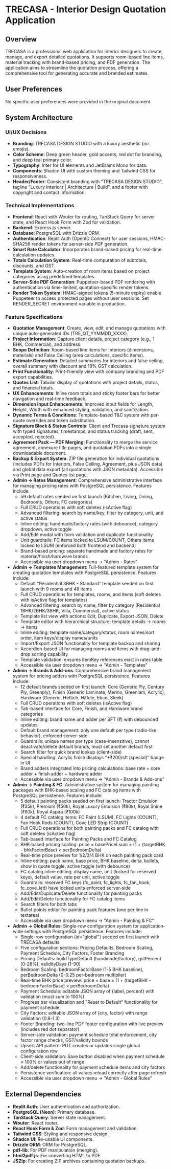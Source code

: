 # TRECASA - Interior Design Quotation Application

## Overview
TRECASA is a professional web application for interior designers to create, manage, and export detailed quotations. It supports room-based line items, material tracking with brand-based pricing, and PDF generation. The application aims to streamline the quotation process, offering a comprehensive tool for generating accurate and branded estimates.

## User Preferences
No specific user preferences were provided in the original document.

## System Architecture

### UI/UX Decisions
- **Branding**: TRECASA DESIGN STUDIO with a luxury aesthetic (no emojis).
- **Color Scheme**: Deep green header, gold accents, red dot for branding, and deep teal primary color.
- **Typography**: Inter for UI elements and JetBrains Mono for data.
- **Components**: Shadcn UI with custom theming and Tailwind CSS for responsiveness.
- **Header/Footer**: Consistent branding with "TRECASA DESIGN STUDIO", tagline "Luxury Interiors | Architecture | Build", and a footer with copyright and contact information.

### Technical Implementations
- **Frontend**: React with Wouter for routing, TanStack Query for server state, and React Hook Form with Zod for validation.
- **Backend**: Express.js server.
- **Database**: PostgreSQL with Drizzle ORM.
- **Authentication**: Replit Auth (OpenID Connect) for user sessions, HMAC-SHA256 render tokens for server-side PDF generation.
- **Smart Rate Calculator**: Incorporates brand-based pricing for real-time calculation updates.
- **Totals Calculation System**: Real-time computation of subtotals, discounts, and GST.
- **Template System**: Auto-creation of room items based on project categories using predefined templates.
- **Server-Side PDF Generation**: Puppeteer-based PDF rendering with authentication via time-limited, quotation-specific render tokens.
- **Render Token System**: HMAC-signed tokens (5-minute expiry) enable Puppeteer to access protected pages without user sessions. Set RENDER_SECRET environment variable in production.

### Feature Specifications
- **Quotation Management**: Create, view, edit, and manage quotations with unique auto-generated IDs (TRE_QT_YYMMDD_XXXX).
- **Project Information**: Capture client details, project category (e.g., 1 BHK, Commercial), and address.
- **Scope Definition**: Room-based line items for Interiors (dimensions, materials) and False Ceiling (area calculations, specific items).
- **Estimate Generation**: Detailed summaries for interiors and false ceiling, overall summary with discount and 18% GST calculation.
- **Print Functionality**: Print-friendly view with company branding and PDF export capabilities.
- **Quotes List**: Tabular display of quotations with project details, status, and financial totals.
- **UX Enhancements**: Inline room totals and sticky footer bars for better navigation and real-time feedback.
- **Dimension Input Enhancements**: Improved input fields for Length, Height, Width with enhanced styling, validation, and sanitization.
- **Dynamic Terms & Conditions**: Template-based T&C system with per-quote overrides and token substitution.
- **Signature Block & Status Controls**: Client and Trecasa signature system with typed signatures, timestamps, and status tracking (draft, sent, accepted, rejected).
- **Agreement Pack — PDF Merging**: Functionality to merge the service agreement, annexure title pages, and quotation PDFs into a single downloadable document.
- **Backup & Export System**: ZIP file generation for individual quotations (includes PDFs for Interiors, False Ceiling, Agreement, plus JSON data) and global data export (all quotations with JSON metadata). Accessible via Print page and Quotes list page.
- **Admin → Rates Management**: Comprehensive administrative interface for managing pricing rates with PostgreSQL persistence. Features include:
  - 59 default rates seeded on first launch (Kitchen, Living, Dining, Bedrooms, Others, FC categories)
  - Full CRUD operations with soft deletes (isActive flag)
  - Advanced filtering: search by name/key, filter by category, unit, and active status
  - Inline editing: handmade/factory rates (with debounce), category dropdown, active toggle
  - Add/Edit modal with form validation and duplicate functionality
  - Unit guardrails: FC items locked to LSUM/COUNT, Others items locked to LSUM (enforced both frontend and backend)
  - Brand-based pricing: separate handmade and factory rates for material/finish/hardware brands
  - Accessible via user dropdown menu → "Admin - Rates"
- **Admin → Templates Management**: Full-featured template system for creating quotation templates with PostgreSQL persistence. Features include:
  - Default "Residential 3BHK - Standard" template seeded on first launch with 9 rooms and 48 items
  - Full CRUD operations for templates, rooms, and items (soft deletes with isActive flag for templates)
  - Advanced filtering: search by name, filter by category (Residential 1BHK/2BHK/3BHK, Villa, Commercial), active status
  - Template list view with actions: Edit, Duplicate, Export JSON, Delete
  - Template editor with hierarchical structure: template details → rooms → items
  - Inline editing: template name/category/status, room names/sort order, item keys/display names/units
  - Import/Export JSON functionality for template backup and sharing
  - Accordion-based UI for managing rooms and items with drag-and-drop sorting capability
  - Template validation: ensures itemKey references exist in rates table
  - Accessible via user dropdown menu → "Admin - Templates"
- **Admin → Brands & Add-ons**: Comprehensive brand management system for pricing adders with PostgreSQL persistence. Features include:
  - 12 default brands seeded on first launch: Core (Generic Ply, Century Ply, Greenply), Finish (Generic Laminate, Merino, Greenlam, Acrylic), Hardware (Generic, Hettich, Häfele, Ebco, Sleek)
  - Full CRUD operations with soft deletes (isActive flag)
  - Tab-based interface for Core, Finish, and Hardware brand categories
  - Inline editing: brand name and adder per SFT (₹) with debounced updates
  - Default brand management: only one default per type (radio-like behavior), enforced server-side
  - Guardrails: unique names per type (case-insensitive), cannot deactivate/delete default brands, must set another default first
  - Search filter for quick brand lookup (client-side)
  - Special handling: Acrylic finish displays "+₹200/sft (special)" badge in UI
  - Brand adders integrated into pricing calculations: base rate + core adder + finish adder + hardware adder
  - Accessible via user dropdown menu → "Admin - Brands & Add-ons"
- **Admin → Painting & FC**: Administrative system for managing painting packages with BHK-based scaling and FC catalog items with PostgreSQL persistence. Features include:
  - 5 default painting packs seeded on first launch: Tractor Emulsion (₹35k), Premium (₹50k), Royal Luxury Emulsion (₹80k), Royal Shine (₹90k), Royal Aspira (₹100k)
  - 4 default FC catalog items: FC Paint (LSUM), FC Lights (COUNT), Fan Hook Rods (COUNT), Cove LED Strip (COUNT)
  - Full CRUD operations for both painting packs and FC catalog with soft deletes (isActive flag)
  - Tab-based interface for Painting Packs and FC Catalog
  - BHK-based pricing scaling: price = basePriceLsum × (1 + (targetBHK - bhkFactorBase) × perBedroomDelta)
  - Real-time price preview for 1/2/3/4 BHK on each painting pack card
  - Inline editing: pack name, base price, BHK baseline, delta, bullets, show in quote toggle, active toggle (with debounce)
  - FC catalog inline editing: display name, unit (locked for reserved keys), default value, rate per unit, active toggle
  - Guardrails: reserved FC keys (fc_paint, fc_lights, fc_fan_hook, fc_cove_led) have locked units enforced server-side
  - Add/Edit/Duplicate/Delete functionality for painting packs
  - Add/Edit/Delete functionality for FC catalog items
  - Search filters for both tabs
  - Bullet points editor for painting pack features (one per line in textarea)
  - Accessible via user dropdown menu → "Admin - Painting & FC"
- **Admin → Global Rules**: Single-row configuration system for application-wide settings with PostgreSQL persistence. Features include:
  - Single-row configuration (id="global") seeded on first launch with TRECASA defaults
  - Five configuration sections: Pricing Defaults, Bedroom Scaling, Payment Schedule, City Factors, Footer Branding
  - Pricing Defaults: buildTypeDefault (handmade/factory), gstPercent (0-28%), validityDays (1-90)
  - Bedroom Scaling: bedroomFactorBase (1-5 BHK baseline), perBedroomDelta (0-0.25 per-bedroom multiplier)
  - Real-time BHK price preview: price = base × (1 + (targetBHK - bedroomFactorBase) × perBedroomDelta)
  - Payment Schedule: editable JSON array of {label, percent} with validation (must sum to 100%)
  - Progress bar visualization and "Reset to Default" functionality for payment schedule
  - City Factors: editable JSON array of {city, factor} with range validation (0.8-1.3)
  - Footer Branding: two-line PDF footer configuration with live preview (includes red dot separator)
  - Server-side validation: payment schedule total enforcement, city factor range checks, GST/validity bounds
  - Upsert API pattern: PUT creates or updates single global configuration row
  - Client-side validation: Save button disabled when payment schedule ≠ 100% or values out of range
  - Add/delete functionality for payment schedule items and city factors
  - Persistence verification: all values reload correctly after page refresh
  - Accessible via user dropdown menu → "Admin - Global Rules"

## External Dependencies
- **Replit Auth**: User authentication and authorization.
- **PostgreSQL (Neon)**: Primary database.
- **TanStack Query**: Server state management.
- **Wouter**: React router.
- **React Hook Form & Zod**: Form management and validation.
- **Tailwind CSS**: Styling and responsive design.
- **Shadcn UI**: Re-usable UI components.
- **Drizzle ORM**: ORM for PostgreSQL.
- **pdf-lib**: For PDF manipulation (merging).
- **html2pdf.js**: For converting HTML to PDF.
- **JSZip**: For creating ZIP archives containing quotation backups.